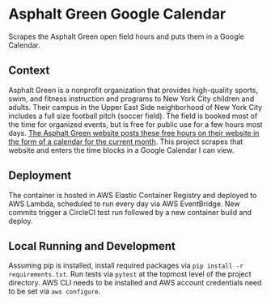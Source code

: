 # Asphalt Green Google Calendar

Scrapes the Asphalt Green open field hours and puts them in a Google Calendar.

## Context

Asphalt Green is a nonprofit organization that provides high-quality sports, swim, and fitness instruction and programs to New York City children and adults.
Their campus in the Upper East Side neighborhood of New York City includes a full size football pitch (soccer field).
The field is booked most of the time for organized events, but is free for public use for a few hours most days.
[The Asphalt Green website posts these free hours on their website in the form of a calendar for the current month](https://www.asphaltgreen.org/ues/schedules/field-schedule).
This project scrapes that website and enters the time blocks in a Google Calendar I can view.

## Deployment

The container is hosted in AWS Elastic Container Registry and deployed to AWS Lambda, scheduled to run every day via AWS EventBridge. New commits trigger a CircleCI test run
followed by a new container build and deploy.

## Local Running and Development

Assuming pip is installed, install required packages via `pip install -r requirements.txt`. Run tests via `pytest` at the topmost level of the project directory.
AWS CLI needs to be installed and AWS account credentials need to be set via `aws configure`.
